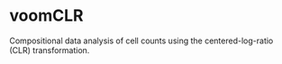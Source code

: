 # voomCLR
Compositional data analysis of cell counts using the centered-log-ratio (CLR) transformation.
